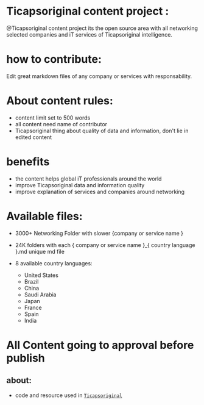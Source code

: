 # Ticapsoriginal content project :

@Ticapsoriginal content project its the open source area with all networking selected companies and iT services of Ticapsoriginal intelligence.

# how to contribute:

Edit great markdown files of any company or services with responsability.

# About content rules:

*  content limit set to 500 words 
*  all content need name of contributor 
*  Ticapsoriginal thing about quality of data and information, don't lie in edited content 

 
# benefits

* the content helps global iT professionals around the world 
* improve Ticapsoriginal data and information quality
* improve  explanation of services and companies around networking

# Available files:

* 3000+ Networking Folder with slower {company or service name }
* 24K folders with each { company or service name }_{ country language }.md unique md file
* 8 available country languages:

    * United States
    * Brazil
    * China
    * Saudi Arabia
    * Japan
    * France
    * Spain
    * India

# All Content going to approval before publish

## about:
* code and resource used in [`Ticapsoriginal`](https://ticapsoriginal.com)
